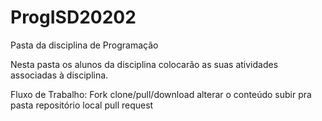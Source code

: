 # ProgISD20202
Pasta da disciplina de Programação

Nesta pasta os alunos da disciplina colocarão as suas atividades associadas à disciplina.

Fluxo de Trabalho:
Fork
clone/pull/download
alterar o conteúdo
subir pra pasta repositório local
pull request
